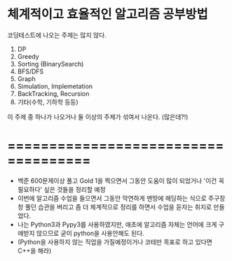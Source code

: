# 체계적이고 효율적인 알고리즘 공부방법

코딩테스트에 나오는 주제는 많지 않다.
1. DP
2. Greedy
3. Sorting (BinarySearch)
4. BFS/DFS
5. Graph
6. Simulation, Implemetation
7. BackTracking, Recursion
8. 기타(수학, 기하학 등등)

이 주제 중 하나가 나오거나 둘 이상의 주제가 섞여서 나온다. (많은데?!)

# ====================================
* 백준 600문제이상 풀고 Gold 1을 찍으면서 그동안 도움이 많이 되었거나 '이건 꼭 필요하다' 싶은 것들을 정리할 예정
* 이번에 알고리즘 수업을 들으면서 그동안 막연하게 맨땅에 헤딩하는 식으로 주구장창 풀던 습관을 버리고 좀 더 체계적으로 정리를 하면서 수업을 듣자는 취지로 만들었다.
* 나는 Python3과 Pypy3를 사용하였지만, 애초에 알고리즘 자체는 언어에 크게 구애받지 않으므로 굳이 python을 사용안해도 된다.
* (Python을 사용하지 않는 직업을 가질예정이거나 코테만 목표로 하고 있다면 C++을 해라)
